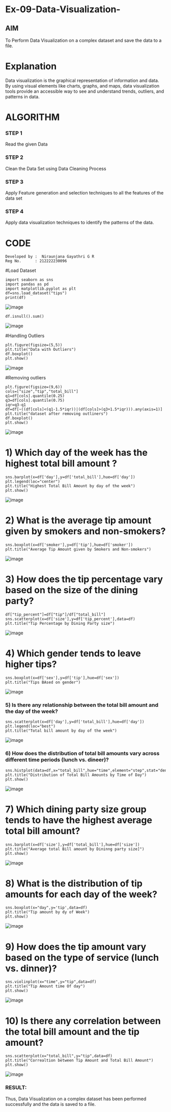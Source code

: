 # Ex-09-Data-Visualization-

## AIM
To Perform Data Visualization on a complex dataset and save the data to a file. 

# Explanation
Data visualization is the graphical representation of information and data. By using visual elements like charts, graphs, and maps, data visualization tools provide an accessible way to see and understand trends, outliers, and patterns in data.

# ALGORITHM
### STEP 1
Read the given Data
### STEP 2
Clean the Data Set using Data Cleaning Process
### STEP 3
Apply Feature generation and selection techniques to all the features of the data set
### STEP 4
Apply data visualization techniques to identify the patterns of the data.


# CODE
```
Developed by :  Niraunjana Gayathri G R
Reg No.      : 212222230096
```
#Load Dataset
```
import seaborn as sns
import pandas as pd
import matplotlib.pyplot as plt
df=sns.load_dataset("tips")
print(df)
```
![image](https://github.com/niraunjana/ODD2023-Datascience-Ex-09/assets/119395610/9a292379-b060-436b-b105-91aa2df5362d)
```
df.isnull().sum()
```
![image](https://github.com/niraunjana/ODD2023-Datascience-Ex-09/assets/119395610/2158a19a-49b0-44d3-8b3f-239e875e0a5d)

#Handling Outliers

```
plt.figure(figsize=(5,5))
plt.title("Data with Outliers")
df.boxplot()
plt.show()
```
![image](https://github.com/niraunjana/ODD2023-Datascience-Ex-09/assets/119395610/2a7abc0a-0731-4c72-9f6b-112a7e3d1d17)

#Removing outliers

```
plt.figure(figsize=(9,6))
cols=["size","tip","total_bill"]
q1=df[cols].quantile(0.25)
q3=df[cols].quantile(0.75)
iqr=q3-q1
df=df[~((df[cols]<(q1-1.5*iqr))|(df[cols]>(q3+1.5*iqr))).any(axis=1)]
plt.title("dataset after removing outliners")
df.boxplot()
plt.show()
```
![image](https://github.com/niraunjana/ODD2023-Datascience-Ex-09/assets/119395610/f5588285-d1a6-44e2-8ad6-3017cf3a4f5a)

# 1) Which day of the week has the highest total bill amount ?
```
sns.barplot(x=df['day'],y=df['total_bill'],hue=df['day'])
plt.legend(loc="center")
plt.title("Highest Total Bill Amount by day of the week")
plt.show()
```
![image](https://github.com/niraunjana/ODD2023-Datascience-Ex-09/assets/119395610/bcff786a-bac8-4945-97db-f18bfafc979a)

# 2) What is the average tip amount given by smokers and non-smokers?
```
sns.boxplot(x=df['smoker'],y=df['tip'],hue=df['smoker'])
plt.title("Average Tip Amount given by Smokers and Non-smokers")
```
![image](https://github.com/niraunjana/ODD2023-Datascience-Ex-09/assets/119395610/8d4c6cc0-ec2b-4f94-81dc-275d7d4eaab4)

# 3) How does the tip percentage vary based on the size of the dining party?
```
df["tip_percent"]=df["tip"]/df["total_bill"]
sns.scatterplot(x=df['size'],y=df['tip_percent'],data=df)
plt.title("Tip Percentage by Dining Party size")
```
![image](https://github.com/niraunjana/ODD2023-Datascience-Ex-09/assets/119395610/f13cf837-5d29-4d07-9c86-bc516b048da0)

# 4) Which gender tends to leave higher tips?
```
sns.boxplot(x=df['sex'],y=df['tip'],hue=df['sex'])
plt.title("Tips BAsed on gender")
```
![image](https://github.com/niraunjana/ODD2023-Datascience-Ex-09/assets/119395610/dce80f56-a178-4a42-b893-7fdd70bbd850)
### 5) Is there any relationship between the total bill amount and the day of the week?
```
sns.scatterplot(x=df['day'],y=df['total_bill'],hue=df['day'])
plt.legend(loc="best")
plt.title("Total bill amount by day of the week")
```
![image](https://github.com/niraunjana/ODD2023-Datascience-Ex-09/assets/119395610/e657d079-ac9e-400e-bfe2-e2cb0eec3154)
### 6) How does the distribution of total bill amounts vary across different time periods (lunch vs. dineer)?
```
sns.histplot(data=df,x="total_bill",hue="time",element="step",stat="density")
plt.title("Distribution of Total Bill Amounts by Time of Day")
plt.show()
```
![image](https://github.com/niraunjana/ODD2023-Datascience-Ex-09/assets/119395610/f6aa57a2-18d3-4ca6-b94f-baaa9e947850)

# 7) Which dining party size group tends to have the highest average total bill amount?
```
sns.barplot(x=df['size'],y=df['total_bill'],hue=df['size'])
plt.title("Average total Bill amount by Dininng party size]")
plt.show()
```
![image](https://github.com/niraunjana/ODD2023-Datascience-Ex-09/assets/119395610/db942947-d19d-46a8-941b-5a1a01e1ff1b)

# 8) What is the distribution of tip amounts for each day of the week?
```
sns.boxplot(x="day",y='tip',data=df)
plt.title("Tip amount by dy of Week")
plt.show()
```
![image](https://github.com/niraunjana/ODD2023-Datascience-Ex-09/assets/119395610/8278f762-dd88-4d0b-9539-8872200c6904)

# 9) How does the tip amount vary based on the type of service (lunch vs. dinner)?
```
sns.violinplot(x="time",y="tip",data=df)
plt.title("Tip Amount time Of day")
plt.show()
```
![image](https://github.com/niraunjana/ODD2023-Datascience-Ex-09/assets/119395610/e24af042-f50f-4c4a-bfef-63278703a3c9)

# 10) Is there any correlation between the total bill amount and the tip amount?
```
sns.scatterplot(x="total_bill",y="tip",data=df)
plt.title("Correaltion between Tip Amount and Total Bill Amount")
plt.show()
```
![image](https://github.com/niraunjana/ODD2023-Datascience-Ex-09/assets/119395610/b4c0abbc-5cfe-4963-9cd6-280dac92a8dd)

### RESULT:
Thus, Data Visualization on a complex dataset has been performed successfully and the data is saved to a file.

